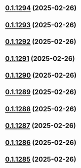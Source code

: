 ## [0.1.1294](https://github.com/binary-braids/terraform-oracle/compare/v0.1.1293...v0.1.1294) (2025-02-26)



## [0.1.1293](https://github.com/binary-braids/terraform-oracle/compare/v0.1.1292...v0.1.1293) (2025-02-26)



## [0.1.1292](https://github.com/binary-braids/terraform-oracle/compare/v0.1.1291...v0.1.1292) (2025-02-26)



## [0.1.1291](https://github.com/binary-braids/terraform-oracle/compare/v0.1.1290...v0.1.1291) (2025-02-26)



## [0.1.1290](https://github.com/binary-braids/terraform-oracle/compare/v0.1.1289...v0.1.1290) (2025-02-26)



## [0.1.1289](https://github.com/binary-braids/terraform-oracle/compare/v0.1.1288...v0.1.1289) (2025-02-26)



## [0.1.1288](https://github.com/binary-braids/terraform-oracle/compare/v0.1.1287...v0.1.1288) (2025-02-26)



## [0.1.1287](https://github.com/binary-braids/terraform-oracle/compare/v0.1.1286...v0.1.1287) (2025-02-26)



## [0.1.1286](https://github.com/binary-braids/terraform-oracle/compare/v0.1.1285...v0.1.1286) (2025-02-26)



## [0.1.1285](https://github.com/binary-braids/terraform-oracle/compare/v0.1.1284...v0.1.1285) (2025-02-26)



